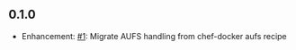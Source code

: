 ## 0.1.0

* Enhancement: [#1][]: Migrate AUFS handling from chef-docker aufs recipe

[#1]: https://github.com/bflad/chef-aufs/issues/1
